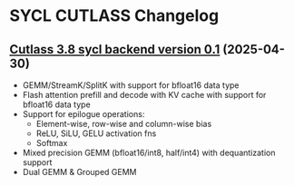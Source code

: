 # SYCL CUTLASS Changelog

## [Cutlass 3.8 sycl backend version 0.1](https://github.com/codeplay/cutlass-fork/releases/tag/v???) (2025-04-30)

- GEMM/StreamK/SplitK with support for bfloat16 data type
- Flash attention prefill and decode with KV cache with support for bfloat16 data type
- Support for epilogue operations:
  - Element-wise, row-wise and column-wise bias
  - ReLU, SiLU, GELU activation fns
  - Softmax
- Mixed precision GEMM (bfloat16/int8, half/int4) with dequantization support
- Dual GEMM & Grouped GEMM
